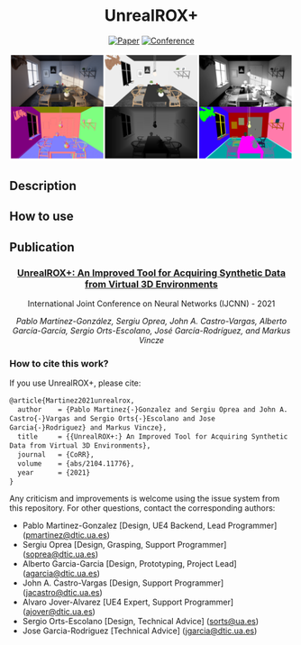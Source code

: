 <div align="center">    
 
# UnrealROX+

[![Paper](http://img.shields.io/badge/preprint-arxiv.2104.11776-B31B1B.svg)](https://arxiv.org/abs/2104.11776)
[![Conference](https://img.shields.io/badge/IJCNN-2021-blue.svg)](https://arxiv.org/abs/2104.11776)

<img src="assets/unrealrox.png">
 
</div>
 
## Description   



## How to use   


## Publication
<div align="center">

 ### [**UnrealROX+: An Improved Tool for Acquiring Synthetic Data from Virtual 3D Environments**](https://arxiv.org/abs/2104.11776)
 
 International Joint Conference on Neural Networks (IJCNN) - 2021
 
 *Pablo Martínez-González, Sergiu Oprea, John A. Castro-Vargas, Alberto García-García, Sergio Orts-Escolano, José García-Rodríguez, and Markus Vincze*

</div>

### How to cite this work?
If you use UnrealROX+, please cite:
```
@article{Martinez2021unrealrox,
  author    = {Pablo Martinez{-}Gonzalez and Sergiu Oprea and John A. Castro{-}Vargas and Sergio Orts{-}Escolano and Jose Garcia{-}Rodriguez} and Markus Vincze},
  title     = {{UnrealROX+:} An Improved Tool for Acquiring Synthetic Data from Virtual 3D Environments},
  journal   = {CoRR},
  volume    = {abs/2104.11776},
  year      = {2021}
}
```

Any criticism and improvements is welcome using the issue system from this repository. For other questions, contact the corresponding authors:

- Pablo Martinez-Gonzalez [Design, UE4 Backend, Lead Programmer] ([pmartinez@dtic.ua.es](mailto:pmartinez@dtic.ua.es))
- Sergiu Oprea [Design, Grasping, Support Programmer] ([soprea@dtic.ua.es](mailto:soprea@dtic.ua.es))
- Alberto Garcia-Garcia [Design, Prototyping, Project Lead] ([agarcia@dtic.ua.es](mailto:agarcia@dtic.ua.es))
- John A. Castro-Vargas [Design, Support Programmer] ([jacastro@dtic.ua.es](mailto:jacastro@dtic.ua.es))
- Alvaro Jover-Alvarez [UE4 Expert, Support Programmer] ([ajover@dtic.ua.es](mailto:ajover@dtic.ua.es))
- Sergio Orts-Escolano [Design, Technical Advice] ([sorts@ua.es](mailto:sorts@ua.es))
- Jose Garcia-Rodriguez [Technical Advice] ([jgarcia@dtic.ua.es](mailto:jgarcia@dtic.ua.es))
